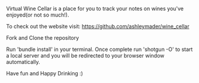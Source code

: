 
Virtual Wine Cellar is a place for you to track your notes on wines you've enjoyed(or not so much!). 

To check out the website visit: https://github.com/ashleymader/wine_cellar 

Fork and Clone the repository 

Run 'bundle install' in your terminal. Once complete run 'shotgun -O' to start a local server and you will be redirected to your browser window automatically. 

Have fun and Happy Drinking :) 